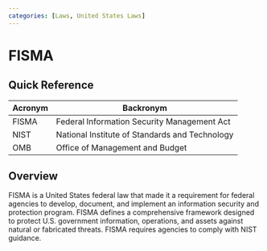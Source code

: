 ```yaml
---
categories: [Laws, United States Laws]
---
```


# FISMA

## Quick Reference

| Acronym | Backronym |
| - | - |
| FISMA | Federal Information Security Management Act |
| NIST | National Institute of Standards and Technology |
| OMB | Office of Management and Budget |

## Overview

FISMA is a United States federal law that made it a requirement for federal agencies to develop, document, and implement an information security and protection program. FISMA defines a comprehensive framework designed to protect U.S. government information, operations, and assets against natural or fabricated threats. FISMA requires agencies to comply with NIST guidance.
